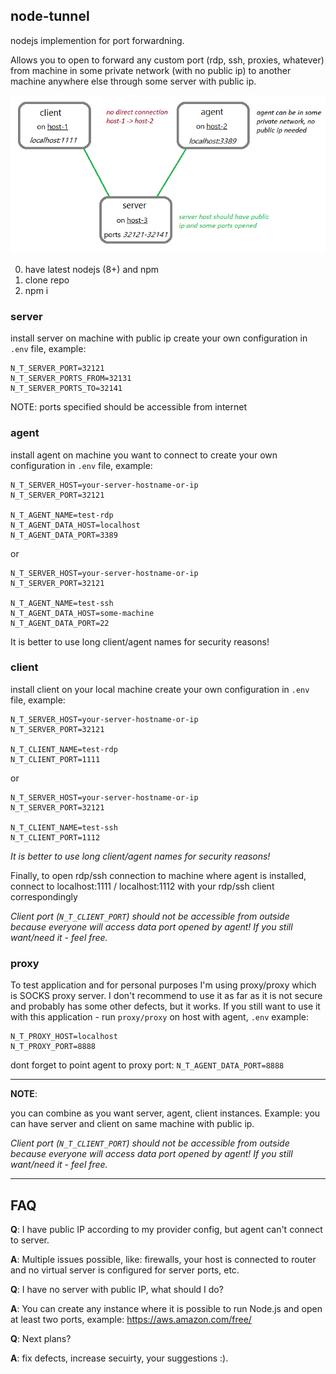 ## node-tunnel

nodejs implemention for port forwardning.

Allows you to open to forward any custom port (rdp, ssh, proxies, whatever) from machine in some private network (with no public ip) to another machine anywhere else through some server with public ip.

![](port-forwarding.png?raw=true)

0. have latest nodejs (8+) and npm
1. clone repo
2. npm i

### server

install server on machine with public ip
create your own configuration in `.env` file, example:
```
N_T_SERVER_PORT=32121
N_T_SERVER_PORTS_FROM=32131
N_T_SERVER_PORTS_TO=32141
```
NOTE: ports specified should be accessible from internet

### agent

install agent on machine you want to connect to
create your own configuration in `.env` file, example:
```
N_T_SERVER_HOST=your-server-hostname-or-ip
N_T_SERVER_PORT=32121

N_T_AGENT_NAME=test-rdp
N_T_AGENT_DATA_HOST=localhost
N_T_AGENT_DATA_PORT=3389
```
or
```
N_T_SERVER_HOST=your-server-hostname-or-ip
N_T_SERVER_PORT=32121

N_T_AGENT_NAME=test-ssh
N_T_AGENT_DATA_HOST=some-machine
N_T_AGENT_DATA_PORT=22
```
It is better to use long client/agent names for security reasons!

### client

install client on your local machine
create your own configuration in `.env` file, example:
```
N_T_SERVER_HOST=your-server-hostname-or-ip
N_T_SERVER_PORT=32121

N_T_CLIENT_NAME=test-rdp
N_T_CLIENT_PORT=1111
```
or
```
N_T_SERVER_HOST=your-server-hostname-or-ip
N_T_SERVER_PORT=32121

N_T_CLIENT_NAME=test-ssh
N_T_CLIENT_PORT=1112
```
*It is better to use long client/agent names for security reasons!*


Finally, to open rdp/ssh connection to machine where agent is installed, connect to localhost:1111 / localhost:1112 with your rdp/ssh client correspondingly


*Client port (`N_T_CLIENT_PORT`) should not be accessible from outside because everyone will access data port opened by agent! 
If you still want/need it - feel free.*


### proxy

To test application and for personal purposes I'm using proxy/proxy which is SOCKS proxy server.
I don't recommend to use it as far as it is not secure and probably has some other defects, but it works.
If you still want to use it with this application - run `proxy/proxy` on host with agent, `.env` example:
```
N_T_PROXY_HOST=localhost
N_T_PROXY_PORT=8888
```
dont forget to point agent to proxy port: `N_T_AGENT_DATA_PORT=8888`

---

**NOTE**: 

you can combine as you want server, agent, client instances. Example: you can have server and client on same machine with public ip.


*Client port (`N_T_CLIENT_PORT`) should not be accessible from outside because everyone will access data port opened by agent! 
If you still want/need it - feel free.*

---

## FAQ

**Q**: I have public IP according to my provider config, but agent can't connect to server.

**A**: Multiple issues possible, like: firewalls, your host is connected to router and no virtual server is configured for server ports, etc.

**Q**: I have no server with public IP, what should I do?

**A**: You can create any instance where it is possible to run Node.js and open at least two ports, example: https://aws.amazon.com/free/

**Q**: Next plans?

**A**: fix defects, increase secuirty, your suggestions :).
